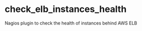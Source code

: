 check_elb_instances_health
==========================

Nagios plugin to check the health of instances behind AWS ELB
